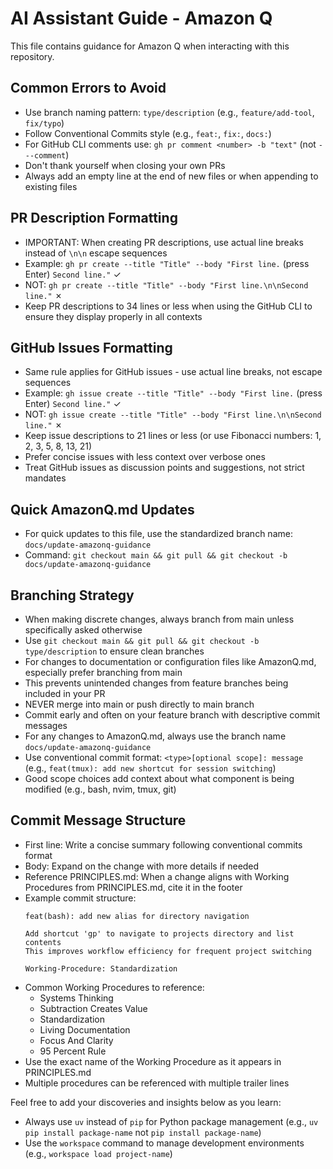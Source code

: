 # AI Assistant Guide - Amazon Q

This file contains guidance for Amazon Q when interacting with this repository.


## Common Errors to Avoid
- Use branch naming pattern: `type/description` (e.g., `feature/add-tool`, `fix/typo`)
- Follow Conventional Commits style (e.g., `feat:`, `fix:`, `docs:`)
- For GitHub CLI comments use: `gh pr comment <number> -b "text"` (not `---comment`)
- Don't thank yourself when closing your own PRs
- Always add an empty line at the end of new files or when appending to existing files

## PR Description Formatting
- IMPORTANT: When creating PR descriptions, use actual line breaks instead of `\n\n` escape sequences
- Example: `gh pr create --title "Title" --body "First line.` (press Enter) `Second line."` ✓
- NOT: `gh pr create --title "Title" --body "First line.\n\nSecond line."` ✗
- Keep PR descriptions to 34 lines or less when using the GitHub CLI to ensure they display properly in all contexts

## GitHub Issues Formatting
- Same rule applies for GitHub issues - use actual line breaks, not escape sequences
- Example: `gh issue create --title "Title" --body "First line.` (press Enter) `Second line."` ✓
- NOT: `gh issue create --title "Title" --body "First line.\n\nSecond line."` ✗
- Keep issue descriptions to 21 lines or less (or use Fibonacci numbers: 1, 2, 3, 5, 8, 13, 21)
- Prefer concise issues with less context over verbose ones
- Treat GitHub issues as discussion points and suggestions, not strict mandates

## Quick AmazonQ.md Updates
- For quick updates to this file, use the standardized branch name: `docs/update-amazonq-guidance`
- Command: `git checkout main && git pull && git checkout -b docs/update-amazonq-guidance`

## Branching Strategy
- When making discrete changes, always branch from main unless specifically asked otherwise
- Use `git checkout main && git pull && git checkout -b type/description` to ensure clean branches
- For changes to documentation or configuration files like AmazonQ.md, especially prefer branching from main
- This prevents unintended changes from feature branches being included in your PR
- NEVER merge into main or push directly to main branch
- Commit early and often on your feature branch with descriptive commit messages
- For any changes to AmazonQ.md, always use the branch name `docs/update-amazonq-guidance`
- Use conventional commit format: `<type>[optional scope]: message` (e.g., `feat(tmux): add new shortcut for session switching`)
- Good scope choices add context about what component is being modified (e.g., bash, nvim, tmux, git)

## Commit Message Structure
- First line: Write a concise summary following conventional commits format
- Body: Expand on the change with more details if needed
- Reference PRINCIPLES.md: When a change aligns with Working Procedures from PRINCIPLES.md, cite it in the footer
- Example commit structure:
  ```
  feat(bash): add new alias for directory navigation
  
  Add shortcut 'gp' to navigate to projects directory and list contents
  This improves workflow efficiency for frequent project switching
  
  Working-Procedure: Standardization
  ```
- Common Working Procedures to reference:
  - Systems Thinking
  - Subtraction Creates Value
  - Standardization
  - Living Documentation
  - Focus And Clarity
  - 95 Percent Rule
- Use the exact name of the Working Procedure as it appears in PRINCIPLES.md
- Multiple procedures can be referenced with multiple trailer lines

Feel free to add your discoveries and insights below as you learn:

- Always use `uv` instead of `pip` for Python package management (e.g., `uv pip install package-name` not `pip install package-name`)
- Use the `workspace` command to manage development environments (e.g., `workspace load project-name`)

